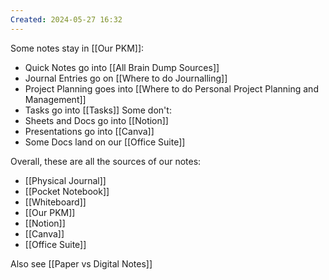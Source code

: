 ```yaml
---
Created: 2024-05-27 16:32
---
```

Some notes stay in [[Our PKM]]:
- Quick Notes go into [[All Brain Dump Sources]]
- Journal Entries go on [[Where to do Journalling]]
- Project Planning goes into [[Where to do Personal Project Planning and Management]]
- Tasks go into [[Tasks]]
Some don't:
- Sheets and Docs go into [[Notion]]
- Presentations go into [[Canva]]
- Some Docs land on our [[Office Suite]]

Overall, these are all the sources of our notes:
- [[Physical Journal]]
- [[Pocket Notebook]]
- [[Whiteboard]]
- [[Our PKM]]
- [[Notion]]
- [[Canva]]
- [[Office Suite]]

Also see [[Paper vs Digital Notes]]